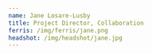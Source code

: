 ```yaml
---
name: Jane Losare-Lusby
title: Project Director, Collaboration
ferris: /img/ferris/jane.png
headshot: /img/headshot/jane.jpg
---
```


